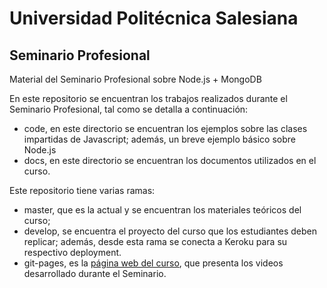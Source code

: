 # Universidad Politécnica Salesiana
## Seminario Profesional
Material del Seminario Profesional sobre Node.js + MongoDB

En este repositorio se encuentran los trabajos realizados durante el Seminario Profesional, tal como se detalla a continuación:

- code, en este directorio se encuentran los ejemplos sobre las clases impartidas de Javascript; además, un breve ejemplo básico sobre Node.js
- docs, en este directorio se encuentran los documentos utilizados en el curso.

Este repositorio tiene varias ramas:

- master, que es la actual y se encuentran los materiales teóricos del curso;
- develop, se encuentra el proyecto del curso que los estudiantes deben replicar; además, desde esta rama se conecta a Keroku para su respectivo deployment.
- git-pages, es la [página web del curso](https://omarjcm.github.io/p56-seminario-profesional/), que presenta los videos desarrollado durante el Seminario. 